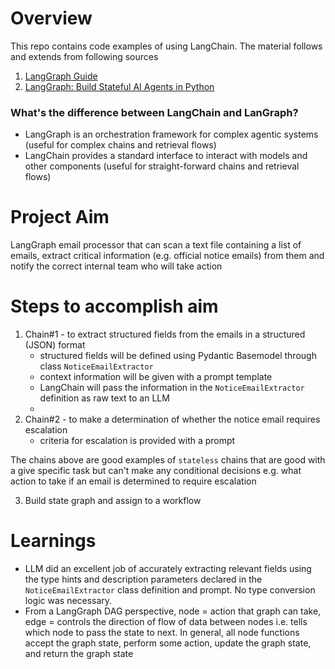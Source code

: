 # Overview

This repo contains code examples of using LangChain. The material follows and extends from following sources
1. [LangGraph Guide](https://langchain-ai.github.io/langgraph/#get-started)
2. [LangGraph: Build Stateful AI Agents in Python](https://realpython.com/langgraph-python/?utm_source=realpython&utm_medium=web&utm_campaign=related-post&utm_content=build-llm-rag-chatbot-with-langchain)

### What's the difference between LangChain and LanGraph?
- LangGraph is an orchestration framework for complex agentic systems (useful for complex chains and retrieval flows)
- LangChain provides a standard interface to interact with models and other components (useful for straight-forward chains and retrieval flows)

# Project Aim
LangGraph email processor that can scan a text file containing a list of emails, extract critical information (e.g. official notice emails) from them and notify the correct internal team who will take action

# Steps to accomplish aim

1. Chain#1 - to extract structured fields from the emails in a structured (JSON) format
    - structured fields will be defined using Pydantic Basemodel through class `NoticeEmailExtractor`
    - context information will be given with a prompt template
    - LangChain will pass the information in the `NoticeEmailExtractor` definition as raw text to an LLM
    -  
2. Chain#2 - to make a determination of whether the notice email requires escalation
    - criteria for escalation is provided with a prompt

The chains above are good examples of `stateless` chains that are good with a give specific task but can't make any conditional decisions e.g. what action to take if an email is determined to require escalation

3. Build state graph and assign to a workflow 

# Learnings
- LLM did an excellent job of accurately extracting relevant fields using the type hints and description parameters declared in the `NoticeEmailExtractor` class definition and prompt. No type conversion logic was necessary.
- From a LangGraph DAG perspective, node = action that graph can take, edge = controls the direction of flow of data between nodes i.e. tells which node to pass the state to next. In general, all node functions accept the graph state, perform some action, update the graph state, and return the graph state